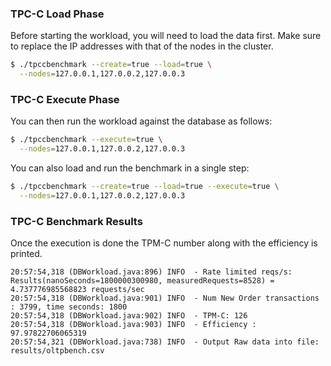 ### TPC-C Load Phase

Before starting the workload, you will need to load the data first. Make sure
to replace the IP addresses with that of the nodes in the cluster.

```sh
$ ./tpccbenchmark --create=true --load=true \
  --nodes=127.0.0.1,127.0.0.2,127.0.0.3
```

### TPC-C Execute Phase

You can then run the workload against the database as follows:

```sh
$ ./tpccbenchmark --execute=true \
  --nodes=127.0.0.1,127.0.0.2,127.0.0.3
```

You can also load and run the benchmark in a single step:
```sh
$ ./tpccbenchmark --create=true --load=true --execute=true \
  --nodes=127.0.0.1,127.0.0.2,127.0.0.3
```

### TPC-C Benchmark Results

Once the execution is done the TPM-C number along with the efficiency is printed.

```
20:57:54,318 (DBWorkload.java:896) INFO  - Rate limited reqs/s: Results(nanoSeconds=1800000300980, measuredRequests=8528) = 4.737776985568823 requests/sec
20:57:54,318 (DBWorkload.java:901) INFO  - Num New Order transactions : 3799, time seconds: 1800
20:57:54,318 (DBWorkload.java:902) INFO  - TPM-C: 126
20:57:54,318 (DBWorkload.java:903) INFO  - Efficiency : 97.97822706065319
20:57:54,321 (DBWorkload.java:738) INFO  - Output Raw data into file: results/oltpbench.csv
```
